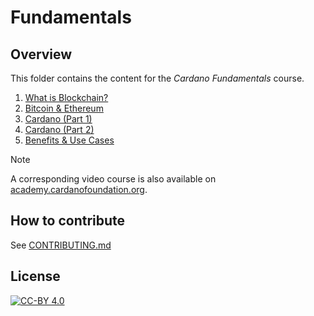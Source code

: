# Fundamentals

## Overview

This folder contains the content for the *Cardano Fundamentals* course.

1. [What is Blockchain?](./1-what-is-blockchain?)
2. [Bitcoin & Ethereum](./2-advanced_blockchain_concepts)
3. [Cardano (Part 1)](./3-the_cardano_blockchain)
4. [Cardano (Part 2)](./4-getting_started_with_cardano)
5. [Benefits & Use Cases](./4-getting_started_with_cardano)

> [!NOTE]
>
> A corresponding video course is also available on [academy.cardanofoundation.org](https://academy.cardanofoundation.org).

## How to contribute

See [CONTRIBUTING.md](../../CONTRIBUTING.md)

## License

[![CC-BY 4.0](https://mirrors.creativecommons.org/presskit/buttons/88x31/png/by.png)](../../LICENSE)
